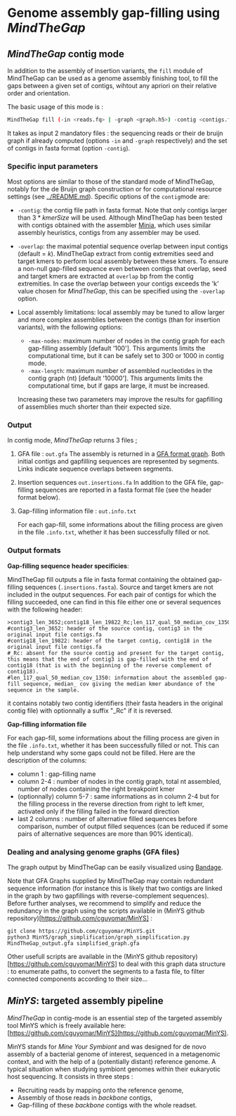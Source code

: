 # Genome assembly gap-filling using *MindTheGap*

## *MindTheGap* contig mode

In addition to the assembly of insertion variants, the `fill` module of MindTheGap can be used as a genome assembly finishing tool, to fill the gaps between a given set of contigs, wihtout any apriori on their relative order and orientation.

The basic usage of this mode is :

```bash
MindTheGap fill (-in <reads.fq> | -graph <graph.h5>) -contig <contigs.fa> [options]
```

It takes as input 2 mandatory files : the sequencing reads or their de bruijn graph if already computed (options `-in` and `-graph` respectively) and the set of contigs in fasta format (option `-contig`). 

### Specific input parameters

Most options are similar to those of the standard mode of MindTheGap, notably for the de Bruijn graph construction or for computational resource settings (see [../README.md](../README.md)). Specific options of the `contig`mode are:

- `-contig`: the contig file path in fasta format. Note that only contigs larger than $3*kmerSize$ will be used. 
  Although MindTheGap has been tested with contigs obtained with the assembler [Minia](https://github.com/GATB/minia), which uses similar assembly heuristics, contigs from any assembler may be used.
- `-overlap`: the maximal potential sequence overlap between input contigs (default = $k$). MindTheGap extract from contig extremities seed and target kmers to perform local assembly between these kmers. To ensure a non-null gap-filled sequence even between contigs that overlap, seed and target kmers are extracted at `overlap` bp from the contig extremities. In case the overlap between your contigs exceeds the 'k' value chosen for *MindTheGap*, this can be specified using the `-overlap` option.

- Local assembly limitations: local assembly may be tuned to allow larger and more complex assemblies between the contigs (than for insertion variants), with the following options:

  - `-max-nodes`: maximum number of nodes in the contig graph for each gap-filling assembly [default '100']. This arguments limits the computational time, but it can be safely set to $300$ or $1000$ in contig mode.
  - `-max-length`: maximum number of assembled nucleotides in the contig graph (nt)  [default '10000']. This arguments limits the computational time, but if gaps are large, it must be increased.

  Increasing these two parameters may improve the results for gapfilling of assemblies much shorter than their expected size.

### Output

In contig mode, *MindTheGap* returns 3 files ; 
1. GFA file : `out.gfa`
    The assembly is returned in a [GFA format graph](https://github.com/GFA-spec/GFA-spec). Both initial contigs and gapfilling sequences are represented by segments. Links indicate sequence overlaps between segments.
    
2. Insertion sequences `out.insertions.fa`
    In addition to the GFA file, gap-filling sequences are reported in a fasta format file (see the header format below).

3. Gap-filling information file :  `out.info.txt`

    For each gap-fill, some informations about the filling process are given in the file `.info.txt`, whether it has been successfully filled or not. 


### Output formats

**Gap-filling sequence header specificies**:

MindTheGap fill outputs a file in fasta format containing the obtained  gap-filling sequences (`.insertions.fasta`). Source and target kmers are not included in the output  sequences. For each pair of contigs for which the filling  succeeded, one can find in this file either one or several sequences with the following header: 

```
>contig3_len_3652;contig18_len_19822_Rc;len_117_qual_50_median_cov_1350
#contig3_len_3652: header of the source contig, contig3 in the original input file contigs.fa
#contig18_len_19822: header of the target contig, contig18 in the original input file contigs.fa
#_Rc: absent for the source contig and present for the target contig, this means that the end of contig3 is gap-filled with the end of contig18 (that is with the beginning of the reverse complement of contig18).
#len_117_qual_50_median_cov_1350: information about the assembled gap-fill sequence, median_ cov giving the median kmer abundance of the sequence in the sample.
```

it contains notably two contig identifiers (their fasta headers in the original contig file) with optionnally a suffix "_Rc" if it is reversed.

**Gap-filling information file**

For each gap-fill, some informations about the filling process are given in the file `.info.txt`, whether it has been successfully filled or not. This can help  understand why some gaps could not be filled. Here are the  description of the columns:

- column 1 : gap-filling name
- column 2-4 : number of nodes in the contig graph, total nt assembled, number of nodes containing the right breakpoint kmer
- (optionnally) column 5-7 : same informations as in column 2-4 but  for the filling process in the reverse direction from right to left  kmer, activated only if the filling failed in the forward direction
- last 2 columns : number of alternative filled sequences before  comparison, number of output filled sequences (can be reduced if some  pairs of alternative sequences are more than 90% identical).

### Dealing and analysing genome graphs (GFA files)

The graph output by MindTheGap can be easily visualized using [Bandage](https://github.com/rrwick/Bandage). 

Note that GFA Graphs supplied by MindTheGap may contain redundant sequence information (for instance this is likely that two contigs are linked in the graph by two gapfillings with reverse-complement sequences). Before further analyses, we recommend to simplify and reduce the redundancy in the graph using the scripts available in (MinYS github repository)[https://github.com/cguyomar/MinYS] :

```
git clone https://github.com/cguyomar/MinYS.git
python3 MinYS/graph_simplification/graph_simplification.py MindTheGap_output.gfa simplified_graph.gfa
```

Other usefull scripts are available in the (MinYS github repository)[https://github.com/cguyomar/MinYS]  to deal with this graph data structure : to enumerate paths, to convert the segments to a fasta file, to filter connected components according to their size...



## *MinYS*: targeted assembly pipeline

*MindTheGap* in contig-mode is an essential step of the targeted assembly tool MinYS which is freely available here: [https://github.com/cguyomar/MinYS](https://github.com/cguyomar/MinYS).

MinYS stands for *Mine Your Symbiont* and was designed for de novo assembly of a bacterial genome of interest, sequenced in a metagenomic context, and with the help of a (potentially distant) reference genome. A typical situation when studying symbiont genomes within their eukaryotic host sequencing. It consists in three steps : 

- Recruiting reads by mapping onto the reference genome,
- Assembly of those reads in *backbone* contigs,
- Gap-filling of these *backbone* contigs with the whole readset.




